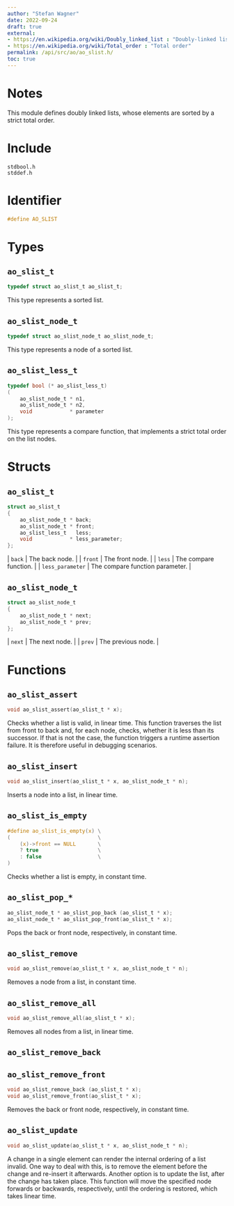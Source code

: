 ```yaml
---
author: "Stefan Wagner"
date: 2022-09-24
draft: true
external:
- https://en.wikipedia.org/wiki/Doubly_linked_list : "Doubly-linked list"
- https://en.wikipedia.org/wiki/Total_order : "Total order"
permalink: /api/src/ao/ao_slist.h/
toc: true
---
```


# Notes

This module defines doubly linked lists, whose elements are sorted by a strict total order.

# Include

`stdbool.h` <br/>
`stddef.h`

# Identifier

```c
#define AO_SLIST
```

# Types

## `ao_slist_t`

```c
typedef struct ao_slist_t ao_slist_t;
```

This type represents a sorted list.

## `ao_slist_node_t`

```c
typedef struct ao_slist_node_t ao_slist_node_t;
```

This type represents a node of a sorted list.

## `ao_slist_less_t`

```c
typedef bool (* ao_slist_less_t)
(
    ao_slist_node_t * n1,
    ao_slist_node_t * n2,
    void            * parameter
);
```

This type represents a compare function, that implements a strict total order on the list nodes.

# Structs

## `ao_slist_t`

```c
struct ao_slist_t
{
    ao_slist_node_t * back;
    ao_slist_node_t * front;
    ao_slist_less_t   less;
    void            * less_parameter;
};
```

| `back` | The back node. |
| `front` | The front node. |
| `less` | The compare function. |
| `less_parameter` | The compare function parameter. |

## `ao_slist_node_t`

```c
struct ao_slist_node_t
{
    ao_slist_node_t * next;
    ao_slist_node_t * prev;
};
```

| `next` | The next node. |
| `prev` | The previous node. |

# Functions

## `ao_slist_assert`

```c
void ao_slist_assert(ao_slist_t * x);
```

Checks whether a list is valid, in linear time. This function traverses the list from front to back and, for each node, checks, whether it is less than its successor. If that is not the case, the function triggers a runtime assertion failure. It is therefore useful in debugging scenarios.

## `ao_slist_insert`

```c
void ao_slist_insert(ao_slist_t * x, ao_slist_node_t * n);
```

Inserts a node into a list, in linear time.

## `ao_slist_is_empty`

```c
#define ao_slist_is_empty(x) \
(                            \
    (x)->front == NULL       \
    ? true                   \
    : false                  \
)
```

Checks whether a list is empty, in constant time.

## `ao_slist_pop_*`

```c
ao_slist_node_t * ao_slist_pop_back (ao_slist_t * x);
ao_slist_node_t * ao_slist_pop_front(ao_slist_t * x);
```

Pops the back or front node, respectively, in constant time.

## `ao_slist_remove`

```c
void ao_slist_remove(ao_slist_t * x, ao_slist_node_t * n);
```

Removes a node from a list, in constant time.

## `ao_slist_remove_all`

```c
void ao_slist_remove_all(ao_slist_t * x);
```

Removes all nodes from a list, in linear time.

## `ao_slist_remove_back`
## `ao_slist_remove_front`

```c
void ao_slist_remove_back (ao_slist_t * x);
void ao_slist_remove_front(ao_slist_t * x);
```

Removes the back or front node, respectively, in constant time.

## `ao_slist_update`

```c
void ao_slist_update(ao_slist_t * x, ao_slist_node_t * n);
```

A change in a single element can render the internal ordering of a list invalid. One way to deal with this, is to remove the element before the change and re-insert it afterwards. Another option is to update the list, after the change has taken place. This function will move the specified node forwards or backwards, respectively, until the ordering is restored, which takes linear time.
